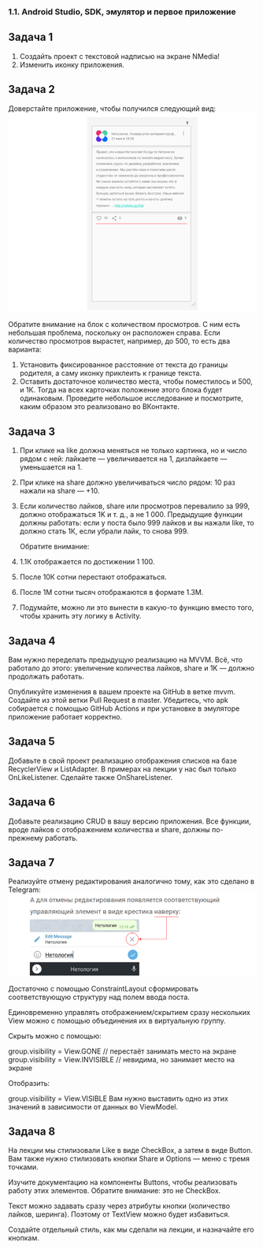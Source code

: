 ### 1.1. Android Studio, SDK, эмулятор и первое приложение

## Задача 1
1. Создайть проект с текстовой надписью на экране NMedia!
2. Изменить иконку приложения.

## Задача 2
Доверстайте приложение, чтобы получился следующий вид:
![](https://github.com/IrinaAlMakarova/NMedia/blob/main/pic/layout.png?raw=true)

Обратите внимание на блок с количеством просмотров. С ним есть небольшая проблема, поскольку он расположен справа. Если количество просмотров вырастет, например, до 500, то есть два варианта:
1. Установить фиксированное расстояние от текста до границы родителя, а саму иконку приклеить к границе текста.
2. Оставить достаточное количество места, чтобы поместилось и 500, и 1К. Тогда на всех карточках положение этого блока будет одинаковым.
Проведите небольшое исследование и посмотрите, каким образом это реализовано во ВКонтакте.

## Задача 3
1. При клике на like должна меняться не только картинка, но и число рядом с ней: лайкаете — увеличивается на 1, дизлайкаете — уменьшается на 1. 
2. При клике на share должно увеличиваться число рядом: 10 раз нажали на share — +10.
3. Если количество лайков, share или просмотров перевалило за 999, должно отображаться 1K и т. д., а не 1 000. Предыдущие функции должны работать: если у поста было 999 лайков и вы нажали like, то должно стать 1К, если убрали лайк, то снова 999.
   
   Обратите внимание:
1. 1.1К отображается по достижении 1 100.
2. После 10К сотни перестают отображаться.
3. После 1M сотни тысяч отображаются в формате 1.3M.
4. Подумайте, можно ли это вынести в какую-то функцию вместо того, чтобы хранить эту логику в Activity.

## Задача 4
Вам нужно переделать предыдущую реализацию на MVVM. Всё, что работало до этого: увеличение количества лайков, share и 1K — должно продолжать работать.

Опубликуйте изменения в вашем проекте на GitHub в ветке mvvm. Создайте из этой ветки Pull Request в master. Убедитесь, что apk собирается с помощью GitHub Actions и при установке в эмуляторе приложение работает корректно.

## Задача 5
Добавьте в свой проект реализацию отображения списков на базе RecyclerView и ListAdapter.
В примерах на лекции у нас был только OnLikeListener. Сделайте также OnShareListener.

## Задача 6
Добавьте реализацию CRUD в вашу версию приложения. Все функции, вроде лайков с отображением количества и share, должны по-прежнему работать.

## Задача 7
Реализуйте отмену редактирования аналогично тому, как это сделано в Telegram:
![](https://github.com/IrinaAlMakarova/NMedia/blob/CRUD_Cancel/pic/cancel.png?raw=true)

Достаточно с помощью ConstraintLayout сформировать соответствующую структуру над полем ввода поста.

Единовременно управлять отображением/скрытием сразу нескольких View можно с помощью объединения их в виртуальную группу.

Скрыть можно с помощью:

group.visibility = View.GONE // перестаёт занимать место на экране
group.visibility = View.INVISIBLE // невидима, но занимает место на экране

Отобразить:

group.visibility = View.VISIBLE
Вам нужно выставить одно из этих значений в зависимости от данных во ViewModel.

## Задача 8
На лекции мы стилизовали Like в виде CheckBox, а затем в виде Button. Вам также нужно стилизовать кнопки Share и Options — меню с тремя точками.

Изучите документацию на компоненты Buttons, чтобы реализовать работу этих элементов. Обратите внимание: это не CheckBox.

Текст можно задавать сразу через атрибуты кнопки (количество лайков, шеринга). Поэтому от TextView можно будет избавиться.

Создайте отдельный стиль, как мы сделали на лекции, и назначайте его кнопкам.